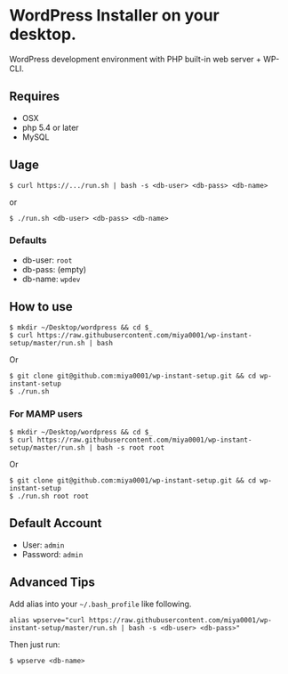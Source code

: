 # WordPress Installer on your desktop.

WordPress development environment with PHP built-in web server + WP-CLI.

## Requires

* OSX
* php 5.4 or later
* MySQL

## Uage

```
$ curl https://.../run.sh | bash -s <db-user> <db-pass> <db-name>
```

or

```
$ ./run.sh <db-user> <db-pass> <db-name>
```

### Defaults

* db-user: `root`
* db-pass: (empty)
* db-name: `wpdev`

## How to use

```
$ mkdir ~/Desktop/wordpress && cd $_
$ curl https://raw.githubusercontent.com/miya0001/wp-instant-setup/master/run.sh | bash
```

Or

```
$ git clone git@github.com:miya0001/wp-instant-setup.git && cd wp-instant-setup
$ ./run.sh
```

### For MAMP users

```
$ mkdir ~/Desktop/wordpress && cd $_
$ curl https://raw.githubusercontent.com/miya0001/wp-instant-setup/master/run.sh | bash -s root root
```

Or

```
$ git clone git@github.com:miya0001/wp-instant-setup.git && cd wp-instant-setup
$ ./run.sh root root
```

## Default Account

* User: `admin`
* Password: `admin`

## Advanced Tips

Add alias into your `~/.bash_profile` like following.

```
alias wpserve="curl https://raw.githubusercontent.com/miya0001/wp-instant-setup/master/run.sh | bash -s <db-user> <db-pass>"
```

Then just run:

```
$ wpserve <db-name>
```
